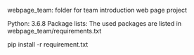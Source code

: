 webpage_team: folder for team introduction web page project

Python: 3.6.8
Package lists: The used packages are listed in webpage_team/requirements.txt

pip install -r requirement.txt
